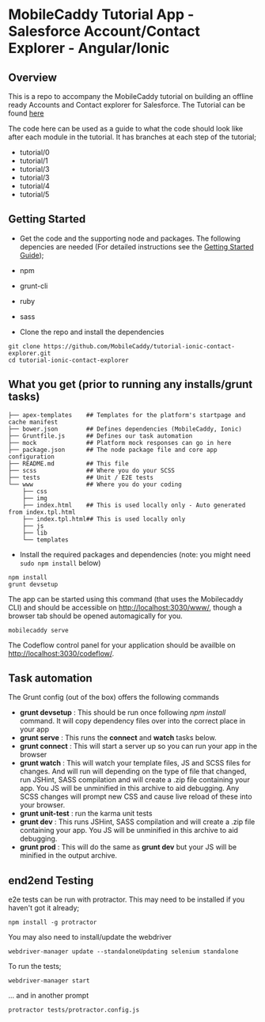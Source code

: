 # MobileCaddy Tutorial App - Salesforce Account/Contact Explorer - Angular/Ionic

## Overview

This is a repo to accompany the MobileCaddy tutorial on building an offline ready Accounts and Contact explorer for Salesforce. The Tutorial can be found [here](http://developer.mobilecaddy.net/docs/tutorials/accounts-contact-explorer)

The code here can be used as a guide to what the code should look like after each module in the tutorial. It has branches at each step of the tutorial;
* tutorial/0
* tutorial/1
* tutorial/3
* tutorial/3
* tutorial/4
* tutorial/5

## Getting Started

* Get the code and the supporting node and packages. The following depencies are needed (For detailed instructions see the [Getting Started Guide](http://developer.mobilecaddy.net/docs));
 * npm
 * grunt-cli
 * ruby
 * sass


* Clone the repo and install the dependencies

```
git clone https://github.com/MobileCaddy/tutorial-ionic-contact-explorer.git
cd tutorial-ionic-contact-explorer
```

## What you get (prior to running any installs/grunt tasks)

```
├── apex-templates	  ## Templates for the platform's startpage and cache manifest
├── bower.json        ## Defines dependencies (MobileCaddy, Ionic)
├── Gruntfile.js      ## Defines our task automation
├── mock              ## Platform mock responses can go in here
├── package.json      ## The node package file and core app configuration
├── README.md         ## This file
├── scss              ## Where you do your SCSS
├── tests             ## Unit / E2E tests
└── www               ## Where you do your coding
    ├── css
    ├── img
    ├── index.html    ## This is used locally only - Auto generated from index.tpl.html
    ├── index.tpl.html## This is used locally only
    ├── js
    ├── lib
    └── templates
```

* Install the required packages and dependencies (note: you might need `sudo npm install` below)

```
npm install
grunt devsetup
```

The app can be started using this command (that uses the Mobilecaddy CLI) and should be accessible on [http://localhost:3030/www/](http://localhost:3030/www/), though a browser tab should be opened automagically for you.

```
mobilecaddy serve
```

The Codeflow control panel for your application should be availble on [http://localhost:3030/codeflow/](http://localhost:3030/codeflow/).


## Task automation

The Grunt config (out of the box) offers the following commands

* **grunt devsetup** : This should be run once following _npm install_ command. It will copy dependency files over into the correct place in your app
* **grunt serve** : This runs the **connect** and **watch** tasks below.
* **grunt connect** : This will start a server up so you can run your app in the browser
* **grunt watch** : This will watch your template files, JS and SCSS files for changes. And will run will depending on the type of file that changed, run JSHint, SASS compilation and will create a .zip file containing your app. You JS will be unminified in this archive to aid debugging. Any SCSS changes will prompt new CSS and cause live reload of these into your browser.
* **grunt unit-test** : run the karma unit tests
* **grunt dev** : This runs JSHint, SASS compilation and will create a .zip file containing your app. You JS will be unminified in this archive to aid debugging.
* **grunt prod** : This will do the same as **grunt dev** but your JS will be minified in the output archive.

## end2end Testing

e2e tests can be run with protractor. This may need to be installed if you haven't got it already;

```
npm install -g protractor
```

You may also need to install/update the webdriver

```
webdriver-manager update --standaloneUpdating selenium standalone
```

To run the tests;

```
webdriver-manager start
```
... and in another prompt
```
protractor tests/protractor.config.js
```